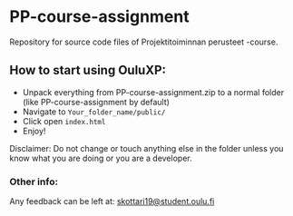 # PP-course-assignment
Repository for source code files of Projektitoiminnan perusteet -course.

## How to start using OuluXP:

- Unpack everything from PP-course-assignment.zip to a normal folder (like PP-course-assignment by default)
- Navigate to `Your_folder_name/public/`
- Click open `index.html`
- Enjoy!

Disclaimer: Do not change or touch anything else in the folder unless you know what you are doing or you are a developer.

### Other info:

Any feedback can be left at: skottari19@student.oulu.fi
